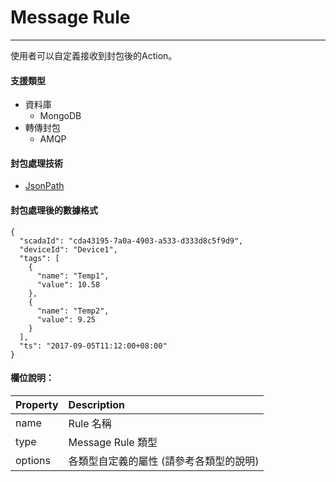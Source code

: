 # Message Rule

---

使用者可以自定義接收到封包後的Action。

#### 支援類型

* 資料庫
  * MongoDB
* 轉傳封包
  * AMQP

#### 封包處理技術

* [JsonPath](http://goessner.net/articles/JsonPath/)

#### 封包處理後的數據格式

```
{
  "scadaId": "cda43195-7a0a-4903-a533-d333d8c5f9d9",
  "deviceId": "Device1",
  "tags": [
    {
      "name": "Temp1",
      "value": 10.58
    },
    {
      "name": "Temp2",
      "value": 9.25
    }
  ],
  "ts": "2017-09-05T11:12:00+08:00"
}
```

#### 

#### 欄位說明：

| Property | Description |
| :--- | :--- |
| name | Rule 名稱 |
| type | Message Rule 類型 |
| options | 各類型自定義的屬性 \(請參考各類型的說明\) |




